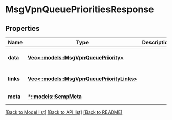 # MsgVpnQueuePrioritiesResponse

## Properties
Name | Type | Description | Notes
------------ | ------------- | ------------- | -------------
**data** | [**Vec<::models::MsgVpnQueuePriority>**](MsgVpnQueuePriority.md) |  | [optional] [default to null]
**links** | [**Vec<::models::MsgVpnQueuePriorityLinks>**](MsgVpnQueuePriorityLinks.md) |  | [optional] [default to null]
**meta** | [***::models::SempMeta**](SempMeta.md) |  | [default to null]

[[Back to Model list]](../README.md#documentation-for-models) [[Back to API list]](../README.md#documentation-for-api-endpoints) [[Back to README]](../README.md)


